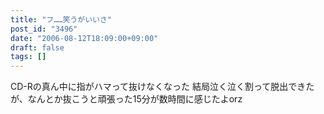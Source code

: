 ```yaml
---
title: "フ……笑うがいいさ"
post_id: "3496"
date: "2006-08-12T18:09:00+09:00"
draft: false
tags: []
---
```



CD-Rの真ん中に指がハマって抜けなくなった 結局泣く泣く割って脱出できたが、なんとか抜こうと頑張った15分が数時間に感じたよorz
